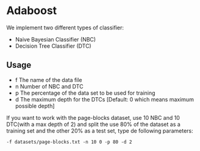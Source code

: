 Adaboost
==========

We implement two different types of classifier:
- Naive Bayesian Classifier (NBC)
- Decision Tree Classifier (DTC)

Usage
---------

 - f <FILENAME>     The name of the data file
 - n <NBC DTC>      Number of NBC and DTC
 - p <PERCENTAGE>   The percentage of the data set to be used for training
 - d <DEPTH>        The maximum depth for the DTCs [Default: 0 which means maximum possible depth]
 
If you want to work with the page-blocks dataset, use 10 NBC and 10 DTC(with a max depth of 2) and split the use 80% of the dataset as a training set and the other 20% as a test set, type de following parameters:
    
    -f datasets/page-blocks.txt -n 10 0 -p 80 -d 2
